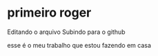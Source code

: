 # primeiro roger


Editando o arquivo
Subindo para o github


esse é o meu trabalho que estou fazendo em casa